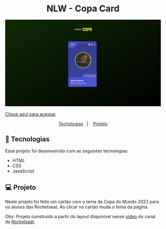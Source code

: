 <h1 align="center"> NLW - Copa Card </h1>

![preview](./.github/preview.png)

[Clique aqui para acessar](https://maik-emanoel.github.io/nlw-copa-card/)

<p align="center">
  <a href="#-tecnologias">Tecnologias</a>&nbsp;&nbsp;&nbsp;|&nbsp;&nbsp;&nbsp;
  <a href="#-projeto">Projeto</a>
</p>

## 🚀 Tecnologias

Esse projeto foi desenvolvido com as seguintes tecnologias:

- HTML
- CSS
- JavaScript

## 💻 Projeto

Neste projeto foi feito um cartão com o tema da Copa do Mundo 2022 para os alunos das Rocketseat. Ao clicar no cartão muda o tema da página. <br>

Obs: Projeto construído a partir do layout disponível nesse [vídeo](https://www.youtube.com/watch?v=sswJisbD2CY) do canal da [Rocketseat](https://rocketseat.com.br).